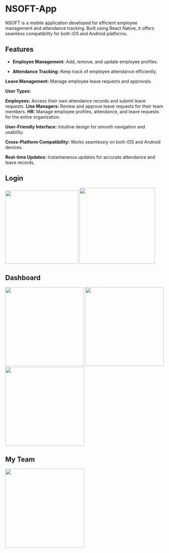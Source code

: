 # NSOFT-App

NSOFT is a mobile application developed for efficient employee management and attendance tracking. Built using React Native, it offers seamless compatibility for both iOS and Android platforms.

## Features

* **Employee Management:** Add, remove, and update employee profiles.

* **Attendance Tracking:** Keep track of employee attendance efficiently.

**Leave Management:** Manage employee leave requests and approvals.

**User Types:**

  **Employees:** Access their own attendance records and submit leave requests.
  **Line Managers:** Review and approve leave requests for their team members.
  **HR:** Manage employee profiles, attendance, and leave requests for the entire organization.
  
**User-Friendly Interface:** Intuitive design for smooth navigation and usability.

**Cross-Platform Compatibility:** Works seamlessly on both iOS and Android devices.

**Real-time Updates:** Instantaneous updates for accurate attendance and leave records.

## Login
<img src="https://github.com/BasitKhan03/NSOFT-App/assets/101899595/dd0a6e1f-3c52-4a1e-a408-31cba5976ce6" width="232" />
<img src="https://github.com/BasitKhan03/NSOFT-App/assets/101899595/9b1ff923-4f3b-4677-a0c8-8c4662c2d4d3" width="240" />

## Dashboard
<img src="https://github.com/BasitKhan03/NSOFT-App/assets/101899595/11b22992-54d7-42f2-a704-8b8eaf0e5f81" width="250" />
<img src="https://github.com/BasitKhan03/NSOFT-App/assets/101899595/1156143c-79a4-452c-8c6e-36c99bc949db" width="250" />
<img src="https://github.com/BasitKhan03/NSOFT-App/assets/101899595/75641209-fab9-46e9-aafd-5ae3bf5c9521" width="250" />

## My Team
<img src="https://github.com/BasitKhan03/NSOFT-App/assets/101899595/f36adb47-21f3-4149-a12a-634b9a273dca" width="250" />
